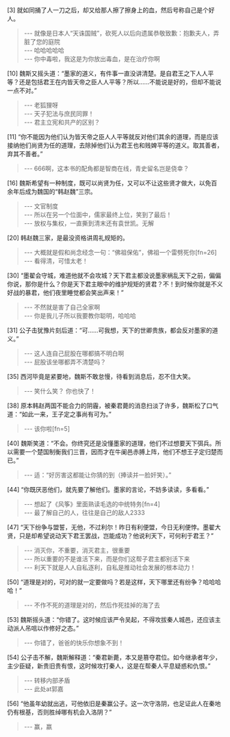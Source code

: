 
[3] 就如同捅了人一刀之后，却又给那人擦了擦身上的血，然后号称自己是个好人。
>--- 就像是日本人“天诛国贼”，砍死人以后向遗属恭敬致歉：抱歉夫人，弄脏了您的庭院<br>
>--- 哈哈哈哈哈<br>
>--- 你中毒啦，我这是为你放出毒血，是在治疗你啊<br>

[10] 魏斯又摇头道：“墨家的道义，有件事一直没讲清楚。是自君王之下人人平等？还是包括君王在内皆天帝之臣人人平等？所以……不能说是好的，但却不能说一点不对。”
>--- 老狐狸呀<br>
>--- 天子犯法与庶民同罪！<br>
>--- 君主立宪和共产的区别？<br>

[11] “你不能因为他们认为皆天帝之臣人人平等就反对他们其余的道理，而是应该接纳他们尚贤为任的道理，去除掉他们认为君王也和贱婢平等的道义。取其善者，弃其不善者。”
>--- 666啊，这本书的配角都是智商在线，青史留名岂是侥幸？<br>

[16] 魏斯希望有一种制度，既可以尚贤为任，又可以不让这些贤才做大，以免百余年后成为魏国的“韩赵魏”三宗。
>--- 文官制度<br>
>--- 所以在另一个位面中，儒家最终上位，笑到了最后！<br>
>--- 放权与集权，一直撕到清末还有袁世凯。无解<br>

[20] 韩赵魏三家，是最没资格讲周礼规矩的。
>--- 大概就是假和尚念经念一句：“佛祖保佑”，佛祖一个雷劈死你[fn=26]<br>
>--- 看得清，可惜太老！<br>

[30] “墨翟会守城，难道他就不会攻城？天下君主都没说墨家祸乱天下之前，偏偏你说，那你是什么？你是天下君主眼中的维护规矩的贤君？不！到时候你就是不义好战的暴君，他们夜里睡觉都会笑出声来！”
>--- 不然就是害了自己全家啊<br>
>--- 你是我儿子所以我要教你聪明，哈哈哈<br>

[31] 公子击犹豫片刻后道：“可……可我想，天下的世卿贵族，都会反对墨家的道义。”
>--- 这人连自己屁股在哪都搞不明白啊<br>
>--- 屁股该坐哪都弄不清楚吗？<br>

[35] 西河毕竟是紧要地，魏斯不敢怠慢，待看到消息后，忍不住大笑。
>--- 笑什么笑？ 你也快了！<br>

[38] 原本韩赵两国不能合力的阴霾，被秦君薨的消息扫淡了许多，魏斯松了口气道：“如此一来，王子定之事尚有可为。”
>--- 该你啦[fn=5]<br>

[40] 魏斯笑道：“不会。你终究还是没懂墨家的道理，他们不过想要天下弭兵。所以需要一个楚国制衡我们三晋，因而才在牛阑邑赤膊上阵，他们不想王子定归楚而已。”
>--- 适：“好厉害这都能让你猜的到（捧读并一脸奸笑）。”<br>

[44] “你既厌恶他们，就先要了解他们。墨家的言论，不妨多读读，多看看。”
>--- 想起了《风筝》里面熟读毛选的中统特务[fn=4]<br>
>--- 最了解自己的人，往往是自己的敌人2333<br>

[47] “天下纷争与盟誓，无他，不过利尔！昨日有利便盟，今日无利便悖。墨翟大贤，只是却希望说动天下君王罢战，岂能成功？他说利天下，可何利于君王？”
>--- 消灭你，不重要，消灭君主，很重要<br>
>--- 所以重要的不是谁活下来，而是你们这帮子君主都别活下来<br>
>--- 利天下就是人人自私逐利，自私是推动社会发展的根本动力！<br>

[50] “道理是对的，可对的就一定要做吗？若是这样，天下哪里还有纷争？哈哈哈哈！”
>--- 不作不死的道理是对的，然后作死挂掉的海了去<br>

[53] 魏斯摇头道：“你错了。这时候应该严令吴起，不得攻拔秦人城邑，还应该主动派人吊唁以作修好之态。”
>--- 你错了，爸爸的快乐你想象不到！<br>

[54] 公子击不解，魏斯解释道：“秦君新薨，本又是篡夺君位。如今继承者年少，主少臣疑，新贵旧贵有恨，这时候攻打秦人，这是在帮秦人平息疑惑和仇恨。”
>--- 转移内部矛盾<br>
>--- 此处at郭嘉<br>

[56] “他虽年幼就出逃，可他依旧是秦赢公子。这一次守洛阴，也足证此人在秦地仍有根基，否则胜绰哪有机会入洛阴？”
>--- 赢，嬴<br>
